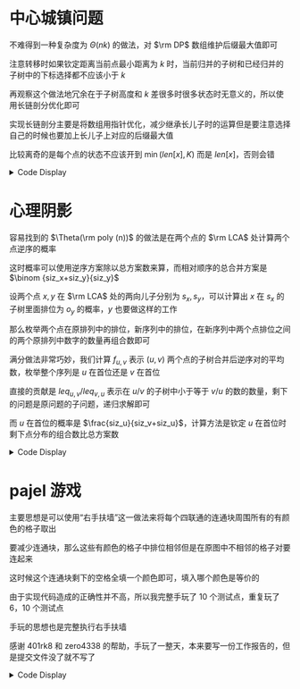 # 中心城镇问题

不难得到一种复杂度为 $\Theta(nk)$ 的做法，对 $\rm DP$ 数组维护后缀最大值即可

注意转移时如果钦定距离当前点最小距离为 $k$ 时，当前归并的子树和已经归并的子树中的下标选择都不应该小于 $k$

再观察这个做法地冗余在于子树高度和 $k$ 差很多时很多状态时无意义的，所以使用长链剖分优化即可

实现长链剖分主要是将数组用指针优化，减少继承长儿子时的运算但是要注意选择自己的时候也要加上长儿子上对应的后缀最大值

比较离奇的是每个点的状态不应该开到 $\min(len[x],K)$ 而是 $len[x]$，否则会错

<details>
<summary>Code Display</summary>

```cpp
const int N=1e6+10;
int n,k,w[N];
vector<int> g[N];
int tmp[N],len[N],son[N];
int dp[N*4],Mx[N*4],*f[N],*sufx[N],*fst=dp,*mxst=Mx;
inline void dfs(int x,int fat){
    for(int t:g[x]) if(t^fat){
        dfs(t,x);
        if(len[t]>len[son[x]]) son[x]=t;
    }
    len[x]=len[son[x]]+1;
    return ;
}
inline int Suf(int x,int pos){
    if(pos>len[x]||pos<0) return 0ll;
    return sufx[x][pos];
}
inline void Dp(int x,int fat){
    if(son[x]){
        f[son[x]]=f[x]+1;
        sufx[son[x]]=sufx[x]+1;
        Dp(son[x],x);
    }
    f[x][0]=w[x]+Suf(son[x],k-1); sufx[x][0]=max(Suf(x,1),w[x]+Suf(son[x],k-1));
    for(int t:g[x]) if(t!=fat&&t!=son[x]){
        sufx[t]=mxst; f[t]=fst; fst+=len[t]<<1; mxst+=len[t]<<1;
        Dp(t,x);
        for(int i=0;i<=len[t]+1;++i){
            ckmax(tmp[i],f[x][i]+Suf(t,max(i-1,k-i-1))); 
            if(i>0) ckmax(tmp[i],f[t][i-1]+Suf(x,max(i,k-i)));
        }
        for(int i=len[t]+1;i>=0;--i) sufx[x][i]=max(Suf(x,i+1),f[x][i]=tmp[i]),tmp[i]=0;
    }
    return ;   
}
signed main(){
    freopen("central.in","r",stdin); freopen("central.out","w",stdout);
    n=read(); k=1+read(); rep(i,1,n) w[i]=read();
    for(int i=1;i<n;++i){
        int u=read(),v=read();
        g[u].pb(v); g[v].pb(u);
    }
    dfs(1,0);
    sufx[1]=mxst; f[1]=fst;
    mxst+=len[1]<<1; fst+=len[1]<<1;
    Dp(1,0);
    int ans=0;
    for(int i=0;i<=len[1];++i) ckmax(ans,f[1][i]);
    print(ans);
    return 0;
}
```

</details>

# 心理阴影

容易找到的 $\Theta(\rm poly (n))$ 的做法是在两个点的 $\rm LCA$ 处计算两个点逆序的概率

这时概率可以使用逆序方案除以总方案数来算，而相对顺序的总合并方案是 $\binom {siz_x+siz_y}{siz_y}$

设两个点 $x,y$ 在 $\rm LCA$ 处的两向儿子分别为 $s_x,s_y$，可以计算出 $x$ 在 $s_x$ 的子树里面排位为 $o_y$ 的概率，$y$ 也要做这样的工作

那么枚举两个点在原排列中的排位，新序列中的排位，在新序列中两个点排位之间的两个原排列中数字的数量再组合数即可

满分做法非常巧妙，我们计算 $f_{u,v}$ 表示 $(u,v)$ 两个点的子树合并后逆序对的平均数，枚举整个序列是 $u$ 在首位还是 $v$ 在首位

直接的贡献是 $leq_{u,v}/leq_{v,u}$ 表示在 $u/v$ 的子树中小于等于 $v/u$ 的数的数量，剩下的问题是原问题的子问题，递归求解即可

而 $u$ 在首位的概率是 $\frac{siz_u}{siz_v+siz_u}$，计算方法是钦定 $u$ 在首位时剩下点分布的组合数比总方案数

<details>
<summary>Code Display</summary>

```cpp
const int N=5010;
int ans,rt,n,fa[N],siz[N],inv[N];
vector<int> g[N],sub[N];
int leq[N][N];
inline void dfs(int x,int fat){
    fa[x]=fat; sub[x].pb(x);
    siz[x]=1; rep(i,x,n) leq[x][i]++;
    for(int i:g[x]) if(i!=fat){
        dfs(i,x),siz[x]+=siz[i];
        rep(j,1,n) leq[x][j]+=leq[i][j];
        for(auto t:sub[i]) sub[x].pb(t),ans+=x>t;
    }
    return ;
}
int f[N][N];
inline int calc_f(int u,int v){
    if(~f[v][u]) return f[v][u];
    if(~f[u][v]) return f[u][v]; f[u][v]=add(mul(siz[u],leq[v][u]),mul(siz[v],leq[u][v]));
    for(auto t:g[u]) if(t^fa[u]){
        //u in the front
        ckadd(f[u][v],mul(siz[u],calc_f(t,v)));
    }
    for(auto t:g[v]) if(t^fa[v]){
        //v in the front
        ckadd(f[u][v],mul(siz[v],calc_f(t,u)));
    }
    return f[u][v]=mul(f[u][v],inv[siz[u]+siz[v]]);
}
inline void get_ans(int x){
    for(auto t:g[x]) if(t!=fa[x]) get_ans(t);
    int siz=g[x].size();
    rep(i,0,siz-1) if(g[x][i]^fa[x]) rep(j,i+1,siz-1) if(g[x][j]^fa[x]) ckadd(ans,calc_f(g[x][i],g[x][j]));
    return ;
}
signed main(){
    freopen("nightmare.in","r",stdin); 
    freopen("nightmare.out","w",stdout);
    n=read(); rt=read();
    inv[0]=inv[1]=1;
    for(int i=2;i<=n;++i) inv[i]=mod-mul(mod/i,inv[mod%i])%mod;
    rep(i,1,n-1){
        int u=read(),v=read();
        g[u].pb(v); g[v].pb(u);
    } dfs(rt,0);
    memset(f,-1,sizeof(f));
    get_ans(rt);
    print(ans);
    return 0;
}
```

</details>

# pajel 游戏

主要思想是可以使用“右手扶墙”这一做法来将每个四联通的连通块周围所有的有颜色的格子取出

要减少连通块，那么这些有颜色的格子中排位相邻但是在原图中不相邻的格子对要连起来

这时候这个连通块剩下的空格全填一个颜色即可，填入哪个颜色是等价的

由于实现代码造成的正确性并不高，所以我完整手玩了 10 个测试点，重复玩了 6，10 个测试点

手玩的思想也是完整执行右手扶墙

感谢 401rk8 和 zero4338 的帮助，手玩了一整天，本来要写一份工作报告的，但是提交文件没了就不写了

<details>
<summary>Code Display</summary>

```cpp
Display 呢？提答题要什么Code

还是完全人脑图灵机的提答题
```
</details>
